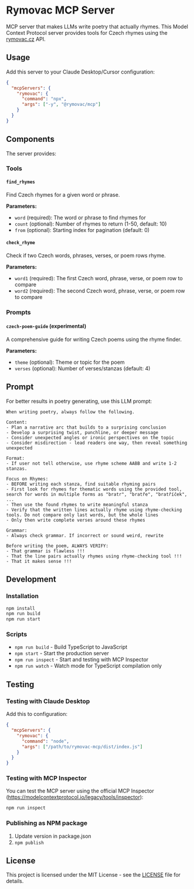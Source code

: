 # Rymovac MCP Server

MCP server that makes LLMs write poetry that actually rhymes. This Model Context Protocol server provides tools for Czech rhymes using the [rymovac.cz](https://rymovac.cz/) API.

## Usage

Add this server to your Claude Desktop/Cursor configuration:

```json
{
  "mcpServers": {
    "rymovac": {
      "command": "npx",
      "args": ["-y", "@rymovac/mcp"]
    }
  }
}
```

## Components

The server provides:

### Tools

#### `find_rhymes`

Find Czech rhymes for a given word or phrase.

**Parameters:**
- `word` (required): The word or phrase to find rhymes for
- `count` (optional): Number of rhymes to return (1-50, default: 10)
- `from` (optional): Starting index for pagination (default: 0)

#### `check_rhyme`

Check if two Czech words, phrases, verses, or poem rows rhyme.

**Parameters:**
- `word1` (required): The first Czech word, phrase, verse, or poem row to compare
- `word2` (required): The second Czech word, phrase, verse, or poem row to compare

### Prompts

#### `czech-poem-guide` (experimental)

A comprehensive guide for writing Czech poems using the rhyme finder.

**Parameters:**
- `theme` (optional): Theme or topic for the poem
- `verses` (optional): Number of verses/stanzas (default: 4)

## Prompt

For better results in poetry generating, use this LLM prompt:

```
When writing poetry, always follow the following.

Content:
- Plan a narrative arc that builds to a surprising conclusion
- Develop a surprising twist, punchline, or deeper message
- Consider unexpected angles or ironic perspectives on the topic
- Consider misdirection - lead readers one way, then reveal something unexpected

Format:
- If user not tell otherwise, use rhyme scheme AABB and write 1-2 stanzas.

Focus on Rhymes:
- BEFORE writing each stanza, find suitable rhyming pairs
- First look for rhymes for thematic words using the provided tool, search for words in multiple forms as "bratr", "bratře", "bratříček", ...
- Then use the found rhymes to write meaningful stanza
- Verify that the written lines actually rhyme using rhyme-checking tools. Do not compare only last words, but the whole lines
- Only then write complete verses around these rhymes

Grammar:
- Always check grammar. If incorrect or sound weird, rewrite

Before writing the poem, ALWAYS VERIFY:
- That grammar is flawless !!!
- That the line pairs actually rhymes using rhyme-checking tool !!!
- That it makes sense !!!
```

## Development

### Installation

```bash
npm install
npm run build
npm run start
```

### Scripts
- `npm run build` - Build TypeScript to JavaScript
- `npm start` - Start the production server
- `npm run inspect` - Start and testing with MCP Inspector
- `npm run watch` - Watch mode for TypeScript compilation only

## Testing

### Testing with Claude Desktop

Add this to configuration:

```json
{
  "mcpServers": {
    "rymovac": {
      "command": "node",
      "args": ["/path/to/rymovac-mcp/dist/index.js"]
    }
  }
}
```

### Testing with MCP Inspector

You can test the MCP server using the official MCP Inspector (https://modelcontextprotocol.io/legacy/tools/inspector):

```bash
npm run inspect
```

### Publishing as NPM package

1. Update version in package.json
2. `npm publish`

## License

This project is licensed under the MIT License - see the [LICENSE](LICENSE) file for details.
